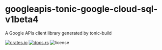 # googleapis-tonic-google-cloud-sql-v1beta4

A Google APIs client library generated by tonic-build

[![crates.io](https://img.shields.io/crates/v/googleapis-tonic-google-cloud-sql-v1beta4)](https://crates.io/crates/googleapis-tonic-google-cloud-sql-v1beta4)
[![docs.rs](https://img.shields.io/docsrs/googleapis-tonic-google-cloud-sql-v1beta4)](https://docs.rs/googleapis-tonic-google-cloud-sql-v1beta4)
![license](https://img.shields.io/crates/l/googleapis-tonic-google-cloud-sql-v1beta4)
